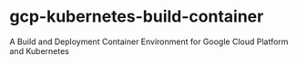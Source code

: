 # gcp-kubernetes-build-container
A Build and Deployment Container Environment for Google Cloud Platform and Kubernetes 

